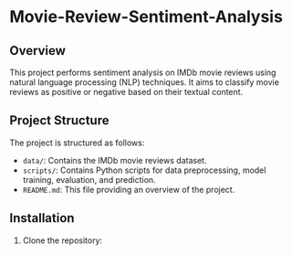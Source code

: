 # Movie-Review-Sentiment-Analysis
## Overview
This project performs sentiment analysis on IMDb movie reviews using natural language processing (NLP) techniques. It aims to classify movie reviews as positive or negative based on their textual content.

## Project Structure
The project is structured as follows:
- `data/`: Contains the IMDb movie reviews dataset.
- `scripts/`: Contains Python scripts for data preprocessing, model training, evaluation, and prediction.
- `README.md`: This file providing an overview of the project.

## Installation
1. Clone the repository:
